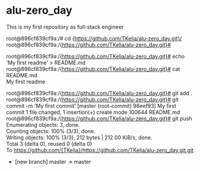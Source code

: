# alu-zero_day
This is my first repository as full-stack engineer

root@896cf839cf9a:/# cd {https://github.com/TKelia/alu-zero_day.git}/
root@896cf839cf9a:/{https://github.com/TKelia/alu-zero_day.git}#

root@896cf839cf9a:/{https://github.com/TKelia/alu-zero_day.git}# echo 'My first readme' > README.md                                                                 
root@896cf839cf9a:/{https://github.com/TKelia/alu-zero_day.git}# cat README.md                                                                                      
My first readme 

root@896cf839cf9a:/{https://github.com/TKelia/alu-zero_day.git}# git add .
root@896cf839cf9a:/{https://github.com/TKelia/alu-zero_day.git}# git commit -m 'My first commit'
[master (root-commit) 98eef93] My first commit
 1 file changed, 1 insertion(+)
 create mode 100644 README.md
root@896cf839cf9a:/{https://github.com/TKelia/alu-zero_day.git}# git push                                                                                           
Enumerating objects: 3, done.                                                                                                         
Counting objects: 100% (3/3), done.                                                                                                   
Writing objects: 100% (3/3), 212 bytes | 212.00 KiB/s, done.                                                                          
Total 3 (delta 0), reused 0 (delta 0)                                                                                                 
To https://github.com/{TKelia}/https://github.com/TKelia/alu-zero_day.git.git                                                                                       
 * [new branch]      master -> master          
